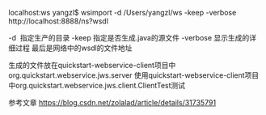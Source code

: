 localhost:ws yangzl$ wsimport -d /Users/yangzl/ws -keep -verbose http://localhost:8888/ns?wsdl

-d  指定生产的目录
-keep 指定是否生成.java的源文件
-verbose 显示生成的详细过程
最后是网络中的wsdl的文件地址

生成的文件放在quickstart-webservice-client项目中org.quickstart.webservice.jws.server
使用quickstart-webservice-client项目中org.quickstart.webservice.jws.client.ClientTest测试


参考文章
https://blog.csdn.net/zolalad/article/details/31735791

